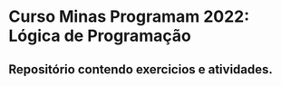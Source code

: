 # Curso Minas Programam 2022: Lógica de Programação
## Repositório contendo exercicios e atividades.
